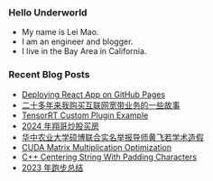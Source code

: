 ### Hello Underworld

- My name is Lei Mao.
- I am an engineer and blogger.
- I live in the Bay Area in California.


### Recent Blog Posts

<!-- BLOG-POST-LIST:START -->
- [Deploying React App on GitHub Pages](https://leimao.github.io/blog/Deploying-React-App-GitHub-Pages/)
- [二十多年来我购买互联网宽带业务的一些故事](https://leimao.github.io/essay/%E4%BA%8C%E5%8D%81%E5%A4%9A%E5%B9%B4%E6%9D%A5%E6%88%91%E8%B4%AD%E4%B9%B0%E4%BA%92%E8%81%94%E7%BD%91%E5%AE%BD%E5%B8%A6%E4%B8%9A%E5%8A%A1%E7%9A%84%E4%B8%80%E4%BA%9B%E6%95%85%E4%BA%8B/)
- [TensorRT Custom Plugin Example](https://leimao.github.io/blog/TensorRT-Custom-Plugin-Example/)
- [2024 年翔哥炒股买房](https://leimao.github.io/essay/2024%E5%B9%B4%E7%BF%94%E5%93%A5%E7%82%92%E8%82%A1%E4%B9%B0%E6%88%BF/)
- [华中农业大学硕博联合实名举报导师黄飞若学术造假](https://leimao.github.io/essay/%E5%8D%8E%E4%B8%AD%E5%86%9C%E4%B8%9A%E5%A4%A7%E5%AD%A6%E7%A1%95%E5%8D%9A%E8%81%94%E5%90%88%E5%AE%9E%E5%90%8D%E4%B8%BE%E6%8A%A5%E5%AF%BC%E5%B8%88%E9%BB%84%E9%A3%9E%E8%8B%A5%E5%AD%A6%E6%9C%AF%E9%80%A0%E5%81%87/)
- [CUDA Matrix Multiplication Optimization](https://leimao.github.io/article/CUDA-Matrix-Multiplication-Optimization/)
- [C++ Centering String With Padding Characters](https://leimao.github.io/blog/CPP-Center-String-With-Padding-Characters/)
- [2023 年跑步总结](https://leimao.github.io/essay/2023%E5%B9%B4%E8%B7%91%E6%AD%A5%E6%80%BB%E7%BB%93/)
<!-- BLOG-POST-LIST:END -->
